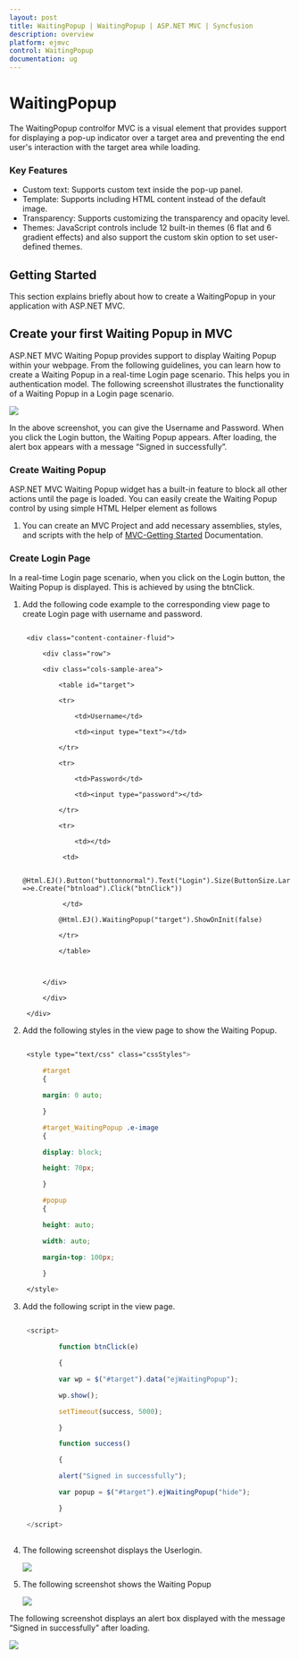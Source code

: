 ```yaml
---
layout: post
title: WaitingPopup | WaitingPopup | ASP.NET MVC | Syncfusion
description: overview
platform: ejmvc
control: WaitingPopup
documentation: ug
---
```


# WaitingPopup

The WaitingPopup controlfor MVC is a visual element that provides support for displaying a pop-up indicator over a target area and preventing the end user's interaction with the target area while loading. 

### Key Features

* Custom text: Supports custom text inside the pop-up panel.
* Template: Supports including HTML content instead of the default image.
* Transparency: Supports customizing the transparency and opacity level.
* Themes: JavaScript controls include 12 built-in themes (6 flat and 6 gradient effects) and also support the custom skin option to set user-defined themes.

## Getting Started


This section explains briefly about how to create a WaitingPopup in your application with ASP.NET MVC.

## Create your first Waiting Popup in MVC

ASP.NET MVC Waiting Popup provides support to display Waiting Popup within your webpage. From the following guidelines, you can learn how to create a Waiting Popup in a real-time Login page scenario. This helps you in authentication model. The following screenshot illustrates the functionality of a Waiting Popup in a Login page scenario.



![](Overview_images/Overview_img1.png)


In the above screenshot, you can give the Username and Password. When you click the Login button, the Waiting Popup appears.  After loading, the alert box appears with a message “Signed in successfully”.

### Create Waiting Popup

ASP.NET MVC Waiting Popup widget has a built-in feature to block all other actions until the page is loaded. You can easily create the Waiting Popup control by using simple HTML Helper element as follows

1. You can create an MVC Project and add necessary assemblies, styles, and scripts with the help of [MVC-Getting Started](http://help.syncfusion.com/aspnetmvc/waitingpopup/overview) Documentation.

### Create Login Page

In a real-time Login page scenario, when you click on the Login button, the Waiting Popup is displayed. This is achieved by using the btnClick.

1. Add the following code example to the corresponding view page to create Login page with username and password.

   ~~~ cshtml
	
	<div class="content-container-fluid">

		<div class="row">

		<div class="cols-sample-area">

			<table id="target">

			<tr>

				<td>Username</td>

				<td><input type="text"></td>

			</tr>

			<tr>

				<td>Password</td>

				<td><input type="password"></td>

			</tr>

			<tr>

				<td></td>                       

			 <td>                         
			 
			 @Html.EJ().Button("buttonnormal").Text("Login").Size(ButtonSize.Large).ClientSideEvents(e =>e.Create("btnload").Click("btnClick"))

			 </td>                    

			@Html.EJ().WaitingPopup("target").ShowOnInit(false)

			</tr>

			</table>



		</div>

		</div>

	</div>

   ~~~
   

2. Add the following styles in the view page to show the Waiting Popup.

   ~~~ css

	<style type="text/css" class="cssStyles">

		#target 
		{

		margin: 0 auto;

		}

		#target_WaitingPopup .e-image 
		{

		display: block;

		height: 70px;

		}

		#popup 
		{

		height: auto;

		width: auto;

		margin-top: 100px;

		}

	</style>

   ~~~
   

3. Add the following script in the view page.

   ~~~ js

	<script>

			function btnClick(e)

			{

			var wp = $("#target").data("ejWaitingPopup");

			wp.show();

			setTimeout(success, 5000);

			}

			function success()

			{

			alert("Signed in successfully");

			var popup = $("#target").ejWaitingPopup("hide");

			}                  

	</script>
		
   ~~~
   


4. The following screenshot displays the Userlogin.



   ![](Overview_images/Overview_img2.png)




5. The following screenshot shows the Waiting Popup



   ![](Overview_images/Overview_img3.png)




The following screenshot displays an alert box displayed with the message “Signed in successfully” after loading.

![](Overview_images/Overview_img4.png)





